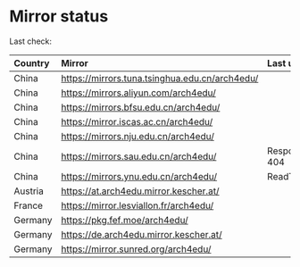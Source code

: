 <script src="./time.js"></script>
# Mirror status
Last check: <script type="text/javascript">localize(1695129644.8481617);</script>

|Country|Mirror|Last update|
|:------|:-----|:----------|
|China|https://mirrors.tuna.tsinghua.edu.cn/arch4edu/|<script type="text/javascript">localize(1695105114);</script>|
|China|https://mirrors.aliyun.com/arch4edu/|<script type="text/javascript">localize(1695061949);</script>|
|China|https://mirrors.bfsu.edu.cn/arch4edu/|<script type="text/javascript">localize(1695105114);</script>|
|China|https://mirror.iscas.ac.cn/arch4edu/|<script type="text/javascript">localize(1695105114);</script>|
|China|https://mirrors.nju.edu.cn/arch4edu/|<script type="text/javascript">localize(1695061949);</script>|
|China|https://mirrors.sau.edu.cn/arch4edu/|Response 404|
|China|https://mirrors.ynu.edu.cn/arch4edu/|ReadTimeout|
|Austria|https://at.arch4edu.mirror.kescher.at/|<script type="text/javascript">localize(1695105114);</script>|
|France|https://mirror.lesviallon.fr/arch4edu/|<script type="text/javascript">localize(1695105114);</script>|
|Germany|https://pkg.fef.moe/arch4edu/|<script type="text/javascript">localize(1695105114);</script>|
|Germany|https://de.arch4edu.mirror.kescher.at/|<script type="text/javascript">localize(1695105114);</script>|
|Germany|https://mirror.sunred.org/arch4edu/|<script type="text/javascript">localize(1695105114);</script>|

<script src="./tablefilter/tablefilter.js"></script>
<script src="./table.js"></script>